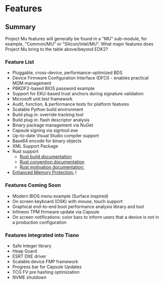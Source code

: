 # Features

## Summary

Project Mu features will generally be found in a "MU" sub-module, for example, "Common/MU" or "Silicon/Intel/MU".
What major features does Project Mu bring to the table above/beyond EDK2?

### Feature List

* Pluggable, cross-device, performance-optimized BDS
* Device Firmware Configuration Interface (DFCI) - enables practical MDM management
* PBKDF2-based BIOS password example
* Support for EKU-based trust anchors during signature validation
* Microsoft unit test framework
* Audit, function, & performance tests for platform features
* Scalable Python build environment
* Build plug in: override tracking tool
* Build plug in: flash descriptor analysis
* Binary package management via NuGet
* Capsule signing via signtool.exe
* Up-to-date Visual Studio compiler support
* Base64 encode for binary objects
* XML Support Package
* Rust support
  * [Rust build documentation](../CodeDevelopment/rust_build.md)
  * [Rust convention documentation](../CodeDevelopment/rust_documentation_conventions.md)
  * [Rust motivation documentation:](../WhatAndWhy/rust.md)
* [Enhanced Memory Protection:](../WhatAndWhy/rust.md)
l
### Features Coming Soon

* Modern BIOS menu example (Surface inspired)
* On screen keyboard (OSK) with mouse, touch support
* Graphical end-to-end boot performance analysis library and tool
* Infineon TPM firmware update via Capsule
* On screen notifications: color bars to inform users that a device is not in a production configuration

### Features integrated into Tiano

* Safe Integer library
* Heap Guard
* ESRT DXE driver
* Scalable device FMP framework
* Progress bar for Capsule Updates
* TCG FV pre hashing optimization
* NVME shutdown

